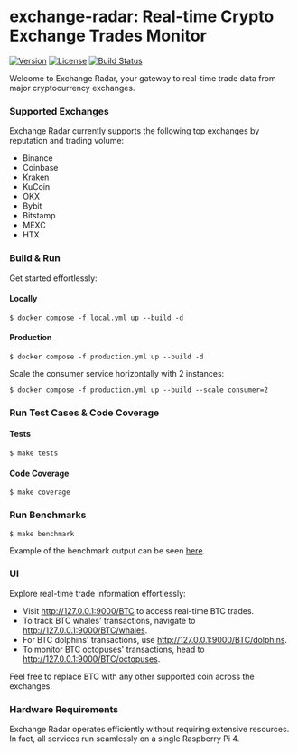 # exchange-radar: Real-time Crypto Exchange Trades Monitor

[![Version][version-svg]][package-url]
[![License][license-image]][license-url]
[![Build Status][ci-svg]][ci-url]

Welcome to Exchange Radar, your gateway to real-time trade data from major cryptocurrency exchanges.

### Supported Exchanges
Exchange Radar currently supports the following top exchanges by reputation and trading volume:
- Binance
- Coinbase
- Kraken
- KuCoin
- OKX
- Bybit
- Bitstamp
- MEXC
- HTX

### Build & Run
Get started effortlessly:

#### Locally

    $ docker compose -f local.yml up --build -d

#### Production

    $ docker compose -f production.yml up --build -d

Scale the consumer service horizontally with 2 instances:

    $ docker compose -f production.yml up --build --scale consumer=2

### Run Test Cases & Code Coverage

#### Tests

    $ make tests

#### Code Coverage

    $ make coverage

### Run Benchmarks

    $ make benchmark

Example of the benchmark output can be seen [here](benchmarks/results.out).

### UI
Explore real-time trade information effortlessly:
- Visit http://127.0.0.1:9000/BTC to access real-time BTC trades.
- To track BTC whales' transactions, navigate to http://127.0.0.1:9000/BTC/whales.
- For BTC dolphins' transactions, use http://127.0.0.1:9000/BTC/dolphins.
- To monitor BTC octopuses' transactions, head to http://127.0.0.1:9000/BTC/octopuses.

Feel free to replace BTC with any other supported coin across the exchanges.

### Hardware Requirements
Exchange Radar operates efficiently without requiring extensive resources. In fact, all services run seamlessly on a single Raspberry Pi 4.

<!-- Links -->

<!-- badges -->
[version-svg]: https://img.shields.io/pypi/v/exchange-radar?style=flat-square
[package-url]: https://pypi.org/project/exchange-radar/
[ci-svg]: https://github.com/pantunes/exchange-radar/actions/workflows/ci-cd.yml/badge.svg
[ci-url]: https://github.com/pantunes/exchange-radar/actions/workflows/ci-cd.yml
[license-image]: https://shields.io/badge/license-GNU%20General%20Public%20License%20v3.0-green
[license-url]: LICENSE
